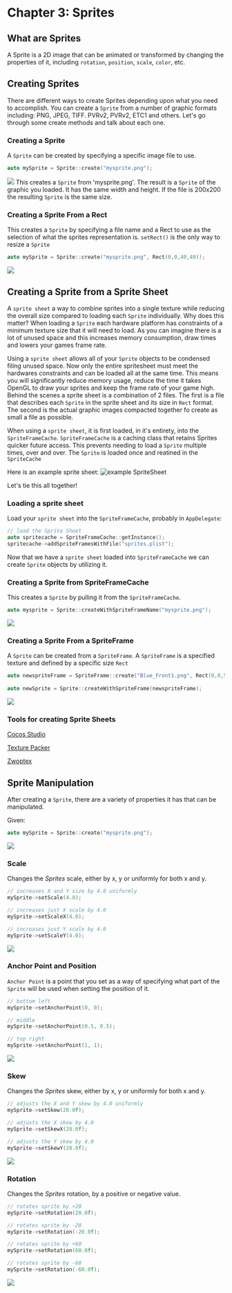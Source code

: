 # Chapter 3: Sprites

## What are Sprites
A Sprite is a 2D image that can be animated or transformed by changing the properties
of it, including `rotation`, `position`, `scale`, `color`, etc.

## Creating Sprites
There are different ways to create Sprites depending upon what you need to accomplish. You 
can create a `Sprite` from a number of graphic formats including: PNG, JPEG, TIFF. PVRv2, 
PVRv2, ETC1 and others. Let's go through some create methods and talk about each one.

### Creating a Sprite
A `Sprite` can be created by specifying a specific image file to use. 

```cpp
auto mySprite = Sprite::create("mysprite.png");
```

![](3/i1.png "")
This creates a `Sprite` from 'mysprite.png'. The result is a `Sprite` of the graphic you 
loaded. It has the same width and height. If the file is 200x200 the resulting `Sprite` is 
the same size. 

### Creating a Sprite From a Rect
This creates a `Sprite` by specifying a file name and a Rect to use as the selection of 
what the sprites representation is. `setRect()` is the only way to resize a `Sprite` 
```cpp
auto mySprite = Sprite::create("mysprite.png", Rect(0,0,40,40));
```
![](3/i4.png "")

## Creating a Sprite from a Sprite Sheet
A `sprite sheet` a way to combine sprites into a single texture while reducing
the overall size compared to loading each `Sprite` individually. Why does this
matter? When loading a `Sprite` each hardware platform has constraints of a 
minimum texture size that it will need to load. As you can imagine there is 
a lot of unused space and this increases memory consumption, draw times and 
lowers your games frame rate. 

Using a `sprite sheet` allows all of your `Sprite` objects to be condensed filing 
unused space. Now only the entire spritesheet must meet the hardwares constraints 
and can be loaded all at the same time. This means you will significantly reduce 
memory usage, reduce the time it takes OpenGL to draw your sprites and keep the 
frame rate of your game high. Behind the scenes a sprite sheet is a combination 
of 2 files. The first is a file that describes each `Sprite` in the sprite sheet 
and its size in `Rect` format. The second is the actual graphic images compacted 
together fo create as small a file as possible.

When using a `sprite sheet`, it is first loaded, in it's entirety, into the 
`SpriteFrameCache`. `SpriteFrameCache` is a caching class that retains Sprites 
quicker future access. This prevents needing to load a `Sprite` multiple times, 
over and over. The `Sprite` is loaded once and reatined in the `SpriteCache`

Here is an example sprite sheet:
![](3/3_1.png "example SpriteSheet")

Let's tie this all together!

### Loading a sprite sheet
Load your `sprite sheet` into the `SpriteFrameCache`, probably in `AppDelegate`:
```cpp
// load the Sprite Sheet
auto spritecache = SpriteFrameCache::getInstance();
spritecache->addSpriteFramesWithFile("sprites.plist");
```
Now that we have a `sprite sheet` loaded into `SpriteFrameCache` we can create `Sprite` objects 
by utilizing it.

### Creating a Sprite from SpriteFrameCache
This creates a `Sprite` by pulling it from the `SpriteFrameCache`. 
```cpp
auto mysprite = Sprite::createWithSpriteFrameName("mysprite.png");
```
![](3/i3.png "")

### Creating a Sprite From a SpriteFrame
A `Sprite` can be created from a `SpriteFrame`. A `SpriteFrame` is a specified texture 
and defined by a specific size `Rect`
```cpp
auto newspriteFrame = SpriteFrame::create("Blue_Front1.png", Rect(0,0,50,50));
        
auto newSprite = Sprite::createWithSpriteFrame(newspriteFrame);
```
![](3/i2.png "")

### Tools for creating Sprite Sheets

[Cocos Studio](http://www.cocos2d-x.org/wiki/CocoStudio)

[Texture Packer](https://www.codeandweb.com/texturepacker)

[Zwoptex](https://www.zwopple.com/zwoptex/)

## Sprite Manipulation
After creating a `Sprite`, there are a variety of properties it has that can be manipulated.

Given:
```cpp
auto mySprite = Sprite::create("mysprite.png");
```
![](3/i1.png "")

### Scale
Changes the *Sprites* scale, either by x, y or uniformly for both x and y.
```cpp
// increases X and Y size by 4.0 uniformly
mySprite->setScale(4.0);

// increases just X scale by 4.0
mySprite->setScaleX(4.0);

// increases just Y scale by 4.0
mySprite->setScaleY(4.0);
```
![](3/i5.png "")

### Anchor Point and Position
`Anchor Point` is a point that you set as a way of specifying what part of 
the `Sprite` will be used when setting the position of it.
```cpp
// bottom left
mySprite->setAnchorPoint(0, 0);

// middle
mySprite->setAnchorPoint(0.5, 0.5);

// top right
mySprite->setAnchorPoint(1, 1);
```
![](3/i6.png "")
### Skew
Changes the *Sprites* skew, either by x, y or uniformly for both x and y.
```cpp
// adjusts the X and Y skew by 4.0 uniformly
mySprite->setSkew(20.0f);

// adjusts the X skew by 4.0
mySprite->setSkewX(20.0f);

// adjusts the Y skew by 4.0
mySprite->setSkewY(20.0f);
```
![](3/i7.png "")
### Rotation
Changes the *Sprites* rotation, by a positive or negative value.
```cpp
// rotates sprite by +20
mySprite->setRotation(20.0f);

// rotates sprite by -20
mySprite->setRotation(-20.0f);

// rotates sprite by +60
mySprite->setRotation(60.0f);

// rotates sprite by -60
mySprite->setRotation(-60.0f);
```
![](3/i8.png "")
